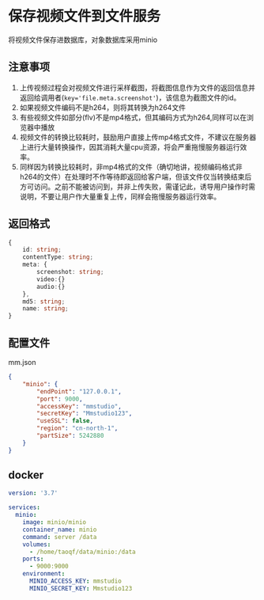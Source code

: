 # 保存视频文件到文件服务

将视频文件保存进数据库，对象数据库采用minio

## 注意事项

1. 上传视频过程会对视频文件进行采样截图，将截图信息作为文件的返回信息并返回给调用者(`key='file.meta.screenshot'`)，该信息为截图文件的id。
1. 如果视频文件编码不是h264，则将其转换为h264文件
1. 有些视频文件如部分(flv)不是mp4格式，但其编码方式为h264,同样可以在浏览器中播放
1. 视频文件的转换比较耗时，鼓励用户直接上传mp4格式文件，不建议在服务器上进行大量转换操作，因其消耗大量cpu资源，将会严重拖慢服务器运行效率。
1. 同样因为转换比较耗时，非mp4格式的文件（确切地讲，视频编码格式非h264的文件）在处理时不作等待即返回给客户端，但该文件仅当转换结束后方可访问。之前不能被访问到，并非上传失败，需谨记此，诱导用户操作时需说明，不要让用户作大量重复上传，同样会拖慢服务器运行效率。

## 返回格式

```ts
{
	id: string;
	contentType: string;
	meta: {
		screenshot: string;
		video:{}
		audio:{}
	},
	md5: string;
	name: string;
}
```

## 配置文件

mm.json

```json
{
	"minio": {
		"endPoint": "127.0.0.1",
		"port": 9000,
		"accessKey": "mmstudio",
		"secretKey": "Mmstudio123",
		"useSSL": false,
		"region": "cn-north-1",
		"partSize": 5242880
	}
}
```

## docker

```yml
version: '3.7'

services:
  minio:
    image: minio/minio
    container_name: minio
    command: server /data
    volumes:
      - /home/taoqf/data/minio:/data
    ports:
      - 9000:9000
    environment:
      MINIO_ACCESS_KEY: mmstudio
      MINIO_SECRET_KEY: Mmstudio123

```
